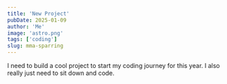 ```yaml
---
title: 'New Project'
pubDate: 2025-01-09
author: 'Me'
image: 'astro.png'
tags: ['coding']
slug: mma-sparring
---
```


I need to build a cool project to start my coding journey for this year. I also really just need to sit down and code.
